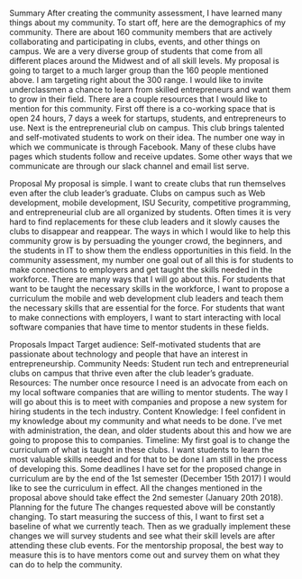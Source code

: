 Summary 
	After creating the community assessment, I have learned many things about my community. To start off, here are the demographics of my community. There are about 160 community members that are actively collaborating and participating in clubs, events, and other things on campus. We are a very diverse group of students that come from all different places around the Midwest and of all skill levels. My proposal is going to target to a much larger group than the 160 people mentioned above. I am targeting right about the 300 range. I would like to invite underclassmen a chance to learn from skilled entrepreneurs and want them to grow in their field. There are a couple resources that I would like to mention for this community. First off there is a co-working space that is open 24 hours, 7 days a week for startups, students, and entrepreneurs to use. Next is the entrepreneurial club on campus. This club brings talented and self-motivated students to work on their idea. The number one way in which we communicate is through Facebook. Many of these clubs have pages which students follow and receive updates. Some other ways that we communicate are through our slack channel and email list serve. 

Proposal 
	My proposal is simple. I want to create clubs that run themselves even after the club leader’s graduate. Clubs on campus such as Web development, mobile development, ISU Security, competitive programming, and entrepreneurial club are all organized by students. Often times it is very hard to find replacements for these club leaders and it slowly causes the clubs to disappear and reappear. The ways in which I would like to help this community grow is by persuading the younger crowd, the beginners, and the students in IT to show them the endless opportunities in this field. In the community assessment, my number one goal out of all this is for students to make connections to employers and get taught the skills needed in the workforce. There are many ways that I will go about this. For students that want to be taught the necessary skills in the workforce, I want to propose a curriculum the mobile and web development club leaders and teach them the necessary skills that are essential for the force. For students that want to make connections with employers, I want to start interacting with local software companies that have time to mentor students in these fields.  

Proposals Impact
	Target audience: Self-motivated students that are passionate about technology and people that have an interest in entrepreneurship.
	Community Needs: Student run tech and entrepreneurial clubs on campus that thrive even after the club leader’s graduate. 
	Resources: The number once resource I need is an advocate from each on my local software companies that are willing to mentor students. The way I will go about this is to meet with companies and propose a new system for hiring students in the tech industry. 
	Content Knowledge: I feel confident in my knowledge about my community and what needs to be done. I’ve met with administration, the dean, and older students about this and how we are going to propose this to companies. 
	Timeline: My first goal is to change the curriculum of what is taught in these clubs. I want students to learn the most valuable skills needed and for that to be done I am still in the process of developing this. Some deadlines I have set for the proposed change in curriculum are by the end of the 1st semester (December 15th 2017) I would like to see the curriculum in effect. All the changes mentioned in the proposal above should take effect the 2nd semester (January 20th 2018). 
Planning for the future
	The changes requested above will be constantly changing. To start measuring the success of this, I want to first set a baseline of what we currently teach. Then as we gradually implement these changes we will survey students and see what their skill levels are after attending these club events. For the mentorship proposal, the best way to measure this is to have mentors come out and survey them on what they can do to help the community. 

